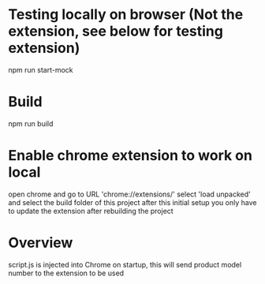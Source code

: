 # Testing locally on browser (Not the extension, see below for testing extension)

npm run start-mock

# Build

npm run build

# Enable chrome extension to work on local

open chrome and go to URL 'chrome://extensions/'
select 'load unpacked' and select the build folder of this project
after this initial setup you only have to update the extension after rebuilding the project

# Overview

script.js is injected into Chrome on startup, this will send product model number to the extension to be used
